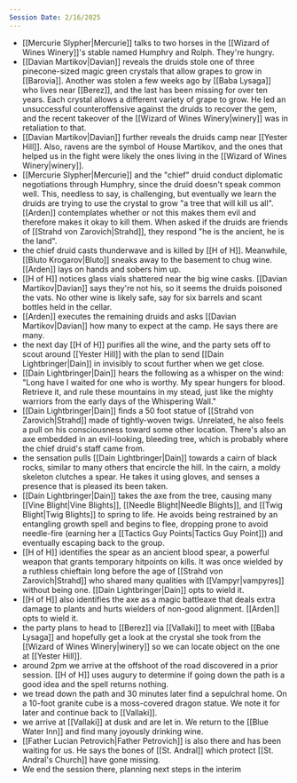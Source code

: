 ```yaml
---
Session Date: 2/16/2025
---
```

- [[Mercurie Slypher|Mercurie]] talks to two horses in the [[Wizard of Wines Winery]]'s stable named Humphry and Rolph. They're hungry.
- [[Davian Martikov|Davian]] reveals the druids stole one of three pinecone-sized magic green crystals that allow grapes to grow in [[Barovia]]. Another was stolen a few weeks ago by [[Baba Lysaga]] who lives near [[Berez]], and the last has been missing for over ten years. Each crystal allows a different variety of grape to grow. He led an unsuccessful counteroffensive against the druids to recover the gem, and the recent takeover of the [[Wizard of Wines Winery|winery]] was in retaliation to that.
- [[Davian Martikov|Davian]] further reveals the druids camp near [[Yester Hill]]. Also, ravens are the symbol of House Martikov, and the ones that helped us in the fight were likely the ones living in the [[Wizard of Wines Winery|winery]].
- [[Mercurie Slypher|Mercurie]] and the "chief" druid conduct diplomatic negotiations through Humphry, since the druid doesn't speak common well. This, needless to say, is challenging, but eventually we learn the druids are trying to use the crystal to grow "a tree that will kill us all". [[Arden]] contemplates whether or not this makes them evil and therefore makes it okay to kill them. When asked if the druids are friends of [[Strahd von Zarovich|Strahd]], they respond "he is the ancient, he is the land".
- the chief druid casts thunderwave and is killed by [[H of H]]. Meanwhile, [[Bluto Krogarov|Bluto]] sneaks away to the basement to chug wine. [[Arden]] lays on hands and sobers him up.
- [[H of H]] notices glass vials shattered near the big wine casks. [[Davian Martikov|Davian]] says they're not his, so it seems the druids poisoned the vats. No other wine is likely safe, say for six barrels and scant bottles held in the cellar.
- [[Arden]] executes the remaining druids and asks [[Davian Martikov|Davian]] how many to expect at the camp. He says there are many.
- the next day [[H of H]] purifies all the wine, and the party sets off to scout around [[Yester Hill]] with the plan to send [[Dain Lightbringer|Dain]] in invisibly to scout further when we get close.
- [[Dain Lightbringer|Dain]] hears the following as a whisper on the wind: "Long have I waited for one who is worthy. My spear hungers for blood. Retrieve it, and rule these mountains in my stead, just like the mighty warriors from the early days of the Whispering Wall."
- [[Dain Lightbringer|Dain]] finds a 50 foot statue of [[Strahd von Zarovich|Strahd]] made of tightly-woven twigs. Unrelated, he also feels a pull on his consciousness toward some other location. There's also an axe embedded in an evil-looking, bleeding tree, which is probably where the chief druid's staff came from.
- the sensation pulls [[Dain Lightbringer|Dain]] towards a cairn of black rocks, similar to many others that encircle the hill. In the cairn, a moldy skeleton clutches a spear. He takes it using gloves, and senses a presence that is pleased its been taken.
- [[Dain Lightbringer|Dain]] takes the axe from the tree, causing many [[Vine Blight|Vine Blights]], [[Needle Blight|Needle Blights]], and [[Twig Blight|Twig Blights]] to spring to life. He avoids being restrained by an entangling growth spell and begins to flee, dropping prone to avoid needle-fire (earning her a [[Tactics Guy Points|Tactics Guy Point]]) and eventually escaping back to the group.
- [[H of H]] identifies the spear as an ancient blood spear, a powerful weapon that grants temporary hitpoints on kills. It was once wielded by a ruthless chieftain long before the age of [[Strahd von Zarovich|Strahd]] who shared many qualities with [[Vampyr|vampyres]] without being one. [[Dain Lightbringer|Dain]] opts to wield it.
- [[H of H]] also identifies the axe as a magic battleaxe that deals extra damage to plants and hurts wielders of non-good alignment. [[Arden]] opts to wield it.
- the party plans to head to [[Berez]] via [[Vallaki]] to meet with [[Baba Lysaga]] and hopefully get a look at the crystal she took from the [[Wizard of Wines Winery|winery]] so we can locate object on the one at [[Yester Hill]].
- around 2pm we arrive at the offshoot of the road discovered in a prior session. [[H of H]] uses augury to determine if going down the path is a good idea and the spell returns nothing.
- we tread down the path and 30 minutes later find a sepulchral home. On a 10-foot granite cube is a moss-covered dragon statue. We note it for later and continue back to [[Vallaki]].
- we arrive at [[Vallaki]] at dusk and are let in. We return to the [[Blue Water Inn]] and find many joyously drinking wine. 
- [[Father Lucian Petrovich|Father Petrovich]] is also there and has been waiting for us. He says the bones of [[St. Andral]] which protect [[St. Andral's Church]] have gone missing.
- We end the session there, planning next steps in the interim